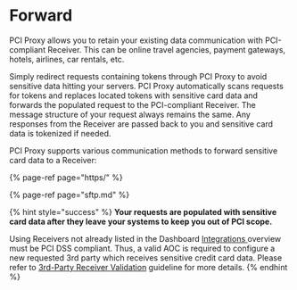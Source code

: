# Forward

PCI Proxy allows you to retain your existing data communication with PCI-compliant Receiver. This can be online travel agencies, payment gateways, hotels, airlines, car rentals, etc.

Simply redirect requests containing tokens through PCI Proxy to avoid sensitive data hitting your servers. PCI Proxy automatically scans requests for tokens and replaces located tokens with sensitive card data and forwards the populated request to the PCI-compliant Receiver. The message structure of your request always remains the same. Any responses from the Receiver are passed back to you and sensitive card data is tokenized if needed.

PCI Proxy supports various communication methods to forward sensitive card data to a Receiver:

{% page-ref page="https/" %}

{% page-ref page="sftp.md" %}

{% hint style="success" %}
**Your requests are populated with sensitive card data after they leave your systems to keep you out of PCI scope.**

Using Receivers not already listed in the Dashboard [Integrations ](../../guides/pci-proxy-dashboard/add-integrations.md)overview must be PCI DSS compliant. Thus, a valid AOC is required to configure a new requested 3rd party which receives sensitive credit card data. Please refer to [3rd-Party Receiver Validation](../../guides/3rd-party-receiver-validation.md) guideline for more details. 
{% endhint %}



